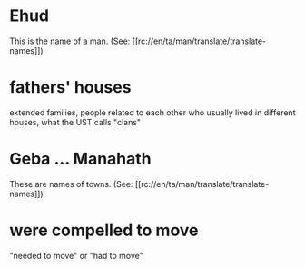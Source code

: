 # Ehud

This is the name of a man. (See: [[rc://en/ta/man/translate/translate-names]])

# fathers' houses

extended families, people related to each other who usually lived in different houses, what the UST calls "clans"

# Geba ... Manahath

These are names of towns. (See: [[rc://en/ta/man/translate/translate-names]])

# were compelled to move

"needed to move" or "had to move"


